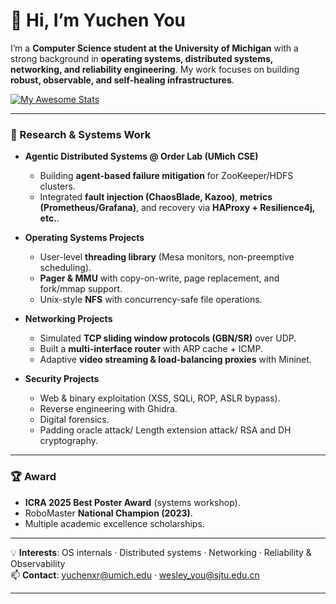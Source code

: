 # 👋 Hi, I’m Yuchen You  

I’m a **Computer Science student at the University of Michigan** with a strong background in **operating systems, distributed systems, networking, and reliability engineering**. My work focuses on building **robust, observable, and self-healing infrastructures**.  

[![My Awesome Stats](https://awesome-github-stats.azurewebsites.net/user-stats/1WesleyYou)](https://git.io/awesome-stats-card)

---

### 🔬 Research & Systems Work  
- **Agentic Distributed Systems @ Order Lab (UMich CSE)**  
  - Building **agent-based failure mitigation** for ZooKeeper/HDFS clusters.  
  - Integrated **fault injection (ChaosBlade, Kazoo)**, **metrics (Prometheus/Grafana)**, and recovery via **HAProxy + Resilience4j, etc.**.  

- **Operating Systems Projects**  
  - User-level **threading library** (Mesa monitors, non-preemptive scheduling).  
  - **Pager & MMU** with copy-on-write, page replacement, and fork/mmap support.  
  - Unix-style **NFS** with concurrency-safe file operations.  

- **Networking Projects**  
  - Simulated **TCP sliding window protocols (GBN/SR)** over UDP.  
  - Built a **multi-interface router** with ARP cache + ICMP.  
  - Adaptive **video streaming & load-balancing proxies** with Mininet.  

- **Security Projects**  
  - Web & binary exploitation (XSS, SQLi, ROP, ASLR bypass).  
  - Reverse engineering with Ghidra.
  - Digital forensics.
  - Padding oracle attack/ Length extension attack/ RSA and DH cryptography.

---

### 🏆 Award 
- **ICRA 2025 Best Poster Award** (systems workshop).  
- RoboMaster **National Champion (2023)**. 
- Multiple academic excellence scholarships.  

---

💡 **Interests**: OS internals · Distributed systems · Networking · Reliability & Observability  
📫 **Contact**: [yuchenxr@umich.edu](mailto:yuchenxr@umich.edu) · [wesley_you@sjtu.edu.cn](mailto:wesley_you@sjtu.edu.cn)  

---
